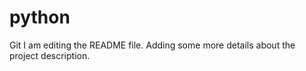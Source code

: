 # python
Git
I am editing the README file. Adding some more details about the project description.

